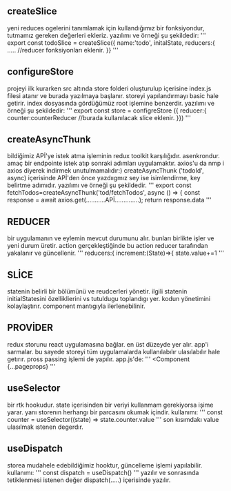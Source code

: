 ## createSlice

yeni reduces ogelerini tanımlamak için kullandığımız bir fonksiyondur, tutmamız gereken değerleri ekleriz. yazılımı ve örneği şu şekildedir:
'''
export const todoSlice = createSlice({
name:'todo',
initalState,
reducers:{
..... //reducer fonksiyonları eklenir.
}}
'''

## configureStore

projeyi ilk kurarken src altında store folderi oluşturulup içerisine index.js filesi atanır ve burada yazılmaya başlanır. storeyi yapılandırmayı basic hale getirir. index dosyasında gördüğümüz root işlemine benzerdir. yazılımı ve örneği şu şekildedir:
'''
export const store = configreStore ({
reducer:{
counter:counterReducer
//burada kullanılacak slice eklenir.
}})
'''

## createAsyncThunk

bildiğimiz APİ'ye istek atma işleminin redux toolkit karşılığıdır. asenkrondur. amaç bir endpointe istek atıp sonraki adımları uygulamaktır. axios'u da nmp i axios diyerek indirmek unutulmamalıdır:) createAsyncThunk ('todoId', async) içerisinde APİ'den önce yazdııgmız sey ise isimlendirme, key belirtme adımıdır. yazılımı ve örneği şu şekildedir.
'''
export const fetchTodos=createAsyncThunk('tod/fetchTodos', async () => {
const response = await axios.get(...........APİ..............);
return response.data
'''

## REDUCER

bir uygulamanın ve eylemin mevcut durumunu alır. bunları birlikte işler ve yeni durum üretir. action gerçekleştiğinde bu action reducer tarafından yakalanır ve güncellenir.
'''
reducers:{
increment:(State)=>{
state.value+=1
'''

## SLİCE

statenin belirli bir bölümünü ve reudcerleri yönetir. ilgili statenin initialStatesini özelliklierini vs tutuldugu toplandıgı yer. kodun yönetimini kolaylaştırır. component mantıgıyla ilerlenebilinir.

## PROVİDER

redux storunu react uygulamasına bağlar. en üst düzeyde yer alır. app'i sarmalar. bu sayede storeyi tüm uygulamalarda kullanılabılır ulasılabılır hale getırır. pross passing işlemi de yapılır.
app.js'de:
'''
<Provider store={store} >
<Component {...pageprops}
</Provider>
'''

## useSelector

bir rtk hookudur. state içerisinden bir veriyi kullanmam gerekiyorsa işime yarar. yanı storenın herhangı bir parcasını okumak içindir. kullanımı:
'''
const counter = useSelector((state) => state.counter.value
'''
son kısımdakı value ulasılmak ıstenen degerdır.

## useDispatch

storea mudahele edebildiğimiz hooktur, güncelleme işlemi yapılabilir. kullanımı:
'''
const dispatch = useDispatch()
'''
yazılır ve sonrasında tetiklenmesi istenen değer dispatch(.....) içerisinde yazılır.
